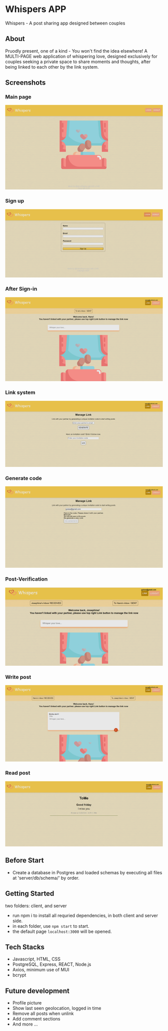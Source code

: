 # Whispers APP

Whispers - A post sharing app designed between couples

## About

Pruodly present, one of a kind - You won't find the idea elsewhere!
A MULTI-PAGE web application of whispering love, designed exclusively for couples seeking a private space to share moments and thoughts, after being linked to each other by the link system.

## Screenshots

### Main page
![mainPage](https://github.com/Hansstayhungry/Whispers/blob/master/src/screenshots/Main-page.png)

### Sign up
![signUp](https://github.com/Hansstayhungry/Whispers/blob/master/src/screenshots/signup.png)

### After Sign-in
![afterSignin](https://github.com/Hansstayhungry/Whispers/blob/master/src/screenshots/after-signin.png)

### Link system
![linkSystem](https://github.com/Hansstayhungry/Whispers/blob/master/src/screenshots/Linked-system.png)

### Generate code
![generateCode](https://github.com/Hansstayhungry/Whispers/blob/master/src/screenshots/Generate-code.png)

### Post-Verification
![after-linked](https://github.com/Hansstayhungry/Whispers/blob/master/src/screenshots/after-linked.png)

### Write post
![writePost](https://github.com/Hansstayhungry/Whispers/blob/master/src/screenshots/write-post.png)

### Read post
![readPost](https://github.com/Hansstayhungry/Whispers/blob/master/src/screenshots/Received-post.png)

## Before Start
  - Create a database in Postgres and loaded schemas by executing all files at 'server/db/schema/' by order.

## Getting Started
  two folders: client, and server
  - run npm i to install all requried dependencies, in both client and server side.
  - in each folder, use `npm start` to start.
  - the default page `localhost:3000` will be opened.

## Tech Stacks

  - Javascript, HTML, CSS
  - PostgreSQL, Express, REACT, Node.js
  - Axios, minimum use of MUI
  - bcrypt

## Future development

  - Profile picture
  - Show last seen geolocation, logged in time
  - Remove all posts when unlink
  - Add comment sections
  - And more ...